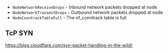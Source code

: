 * `NodeNetworkReceiveDrops` - Inbound network packets dropped at node
* `NodeNetworkTransmitDrops` - Outbound network packets dropped at node
* `NodeConntrackTableFull` - The nf_conntrack table is full

TcP SYN 
-------
https://blog.cloudflare.com/syn-packet-handling-in-the-wild/



